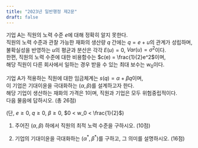 ```yaml
---
title: "2023년 일반행정 제2문"
draft: false
---
```


기업 A는 직원의 노력 수준 $e$에 대해 정확히 알지 못한다.  
직원의 노력 수준과 관찰 가능한 재화의 생산량 $q$ 간에는 $q = e + u$의 관계가 성립하며,  
불확실성을 반영하는 $u$의 평균과 분산은 각각 $E(u) = 0$, $Var(u) = \sigma^2$이다.  
한편, 직원의 노력 수준에 대한 비용함수는 $c(e) = \frac{1}{2}e^2$이며,  
해당 직원이 다른 회사에서 일하는 경우 받을 수 있는 최대 보수는 $w_0$이다.

기업 A가 적용하는 직원에 대한 임금체계는 $s(q) = \alpha + \beta q$이며,  
이 기업은 기대이윤을 극대화하는 $(\alpha, \beta)$를 설계하고자 한다.  
해당 기업이 생산하는 재화의 가격은 1이며, 직원과 기업은 모두 위험중립적이다.  
다음 물음에 답하시오. (총 26점)

(단, $e \geq 0$, $q \geq 0$, $\beta \geq 0$, $0 < w_0 < \frac{1}{2}$)

1) 주어진 $(\alpha, \beta)$ 하에서 직원의 최적 노력 수준을 구하시오. (10점)

2) 기업의 기대이윤을 극대화하는 $(\alpha^*, \beta^*)$를 구하고, 그 의미를 설명하시오. (16점)

